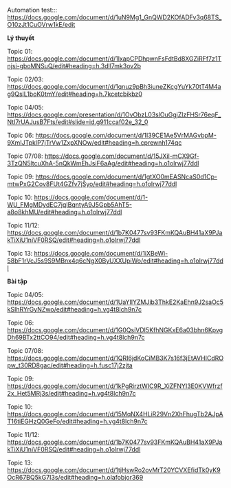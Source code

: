Automation test:::   https://docs.google.com/document/d/1uN9Mg1_GnQWD2KOfADFv3q68TS_O10zJt1CuOVrw1kE/edit


**********Lý thuyết**********

Topic 01: https://docs.google.com/document/d/1lxapCPDhpwnFsFdtBd8XGZiRFf7z1Tnjsi-gboMNSuQ/edit#heading=h.3dll7mk3ov2b

Topic 02/03: https://docs.google.com/document/d/1qnuz9pBh3iuneZKcgYuYk70tT4M4ag9QslL1boK0tmY/edit#heading=h.7kcetcbikbz0

Topic 04/05: https://docs.google.com/presentation/d/1OvObzL03slOuGgjZlzFHSr76eqF_NtI7rUAJusB7Fts/edit#slide=id.g911ccaf02e_32_0

Topic 06: https://docs.google.com/document/d/1I39CE1Ae5VrMAGvbpM-9XmIJTpklP7jTrVw1ZxpXNOw/edit#heading=h.cprewnh174qc

Topic 07/08: https://docs.google.com/document/d/15JXil-mCX9Gf-3TzQN5ltcuXhA-5nQkWmEhJsiF6aAg/edit#heading=h.o1olrwj77ddl

Topic 09: https://docs.google.com/document/d/1gtXO0mEASNcaS0d1Cp-mtwPxG2Cov8FUt4GZfv7jSyo/edit#heading=h.o1olrwj77ddl

Topic 10: https://docs.google.com/document/d/1-WU_FMgMDydEC7jqIBqntyA9J5Gpb5AhT5-a8o8khMU/edit#heading=h.o1olrwj77ddl

Topic 11/12: https://docs.google.com/document/d/1b7K0477sv93FKmKQAuBH41aX9PJakTiXiU1niVF0RSQ/edit#heading=h.o1olrwj77ddl

Topic 13: https://docs.google.com/document/d/1iXBeWi-58bF1rVcJ5s9S9MBnx4q6cNgX0ByUXXUpiWo/edit#heading=h.o1olrwj77ddl


**********Bài tập**********

Topic 04/05: https://docs.google.com/document/d/1UaYIlYZMJib3ThkE2KaEhn9J2saOc5kSIhRYrGyNZwo/edit#heading=h.vg4t8lch9n7c

Topic 06: https://docs.google.com/document/d/1G0QsiVDI5KfhNGKxE6a03bhn6KpvgDh69BTx2ttCO94/edit#heading=h.vg4t8lch9n7c

Topic 07/08: https://docs.google.com/document/d/1QRI6jdKoCiMB3K7s16f3jEtAVHICdROpw_t30RD8gac/edit#heading=h.fusc17j2zjta

Topic 09: https://docs.google.com/document/d/1kPgRirztWIC9R_XiZFNYI3E0KVWfrzf2x_Het5MRj3s/edit#heading=h.vg4t8lch9n7c

Topic 10: https://docs.google.com/document/d/15MqNX4HLiR29Vn2XhFhugTb2AJpAT16tiEGHzQ0GeFo/edit#heading=h.vg4t8lch9n7c

Topic 11/12: https://docs.google.com/document/d/1b7K0477sv93FKmKQAuBH41aX9PJakTiXiU1niVF0RSQ/edit#heading=h.o1olrwj77ddl

Topic 13: https://docs.google.com/document/d/1tjHswRo2ovMrT20YCVXEfidTk0yK9OcR67BQ5kG7I3s/edit#heading=h.olafobjor369


